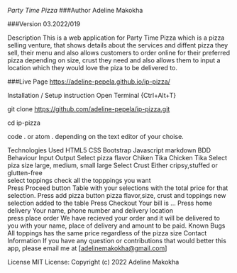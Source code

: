 
*Party Time Pizza*
###Author
Adeline Makokha

###Version
03.2022/019

Description
This is a web application for Party Time Pizza which is a pizza selling venture, that shows details about the services and diffent pizza they sell, their menu and also allows customers to order online for their preferred pizza depending on size, crust they need and also allows them to input a location which they would love the piza to be delivered to.



###Live Page
https://adeline-pepela.github.io/ip-pizza/

Installation / Setup instruction
Open Terminal {Ctrl+Alt+T}

git clone https://github.com/adeline-pepela/ip-pizza.git

cd ip-pizza

code . or atom . depending on the text editor of your choise.

Technologies Used
HTML5
CSS
Bootstrap
Javascript
markdown
BDD
Behaviour	Input	Output
Select pizza flavor	Chiken Tika	Chicken Tika
Select piza size	large, medium, small	large
Select Crust	Either cripsy,stuffed or glutten-free	
select toppings	check all the topppings you want	
Press Proceed button		Table with your selections with the total price for that selection.
Press add pizza button	pizza flavor,size, crust and toppings	new selection added to the table
Press Checkout		Your bill is ...
Press home delivery	Your name, phone number and delivery location	
press place order		We have recieved your order and it will be delivered to you with your name, place of delivery and amount to be paid.
Known Bugs
All toppings has the same price regardless of the pizza size
Contact Information
If you have any question or contributions that would better this app, please email me at [adelinemakokha@gmail.com]

License
MIT License:
Copyright (c) 2022 Adeline Makokha